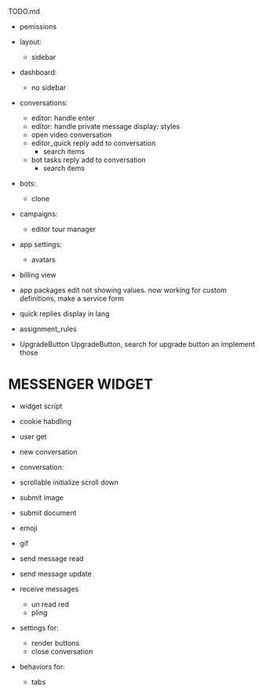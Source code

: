 TODO.md
+ pemissions
+ layout:
  + sidebar
+ dashboard:
  + no sidebar
+ conversations:
  + editor: handle enter
  + editor: handle private message display: styles
  + open video conversation
  + editor_quick reply add to conversation
    + search items
  + bot tasks reply add to conversation
    + search items
+ bots:
  + clone
+ campaigns:
  + editor tour manager
+ app settings:
  + avatars
+ billing view
+ app packages edit not showing values. now working for custom definitions, make a service form
+ quick replies display in lang
+ assignment_rules

+ UpgradeButton UpgradeButton, search for upgrade button an implement those



# MESSENGER WIDGET

+ widget script
+ cookie habdling
+ user get
+ new conversation


+ conversation: 
+ scrollable initialize scroll down
+ submit image
+ submit document
+ emoji
+ gif
+ send message read
+ send message update
+ receive messages
  + un read red
  + pling

+ settings for:
  + render buttons
  + close conversation

+ behaviors for:
  + tabs